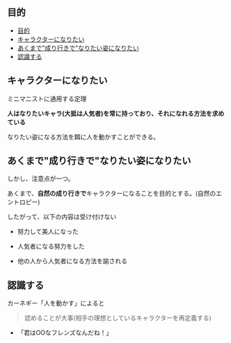 


## 目的

- [目的](#目的)
- [キャラクターになりたい](#キャラクターになりたい)
- [あくまで"成り行きで"なりたい姿になりたい](#あくまで成り行きでなりたい姿になりたい)
- [認識する](#認識する)



## キャラクターになりたい

ミニマニストに通用する定理

**人はなりたいキャラ(大抵は人気者)を常に持っており、それになれる方法を求めている**

なりたい姿になる方法を餌に人を動かすことができる。


## あくまで"成り行きで"なりたい姿になりたい

しかし、注意点が一つ。

あくまで、**自然の成り行きで**キャラクターになることを目的とする。(自然のエントロピー)

したがって、以下の内容は受け付けない

- 努力して美人になった

- 人気者になる努力をした

- 他の人から人気者になる方法を諭される


## 認識する

カーネギー「人を動かす」によると

> 認めることが大事(相手の理想としているキャラクターを再定義する)

- 「君はOOなフレンズなんだね！」




